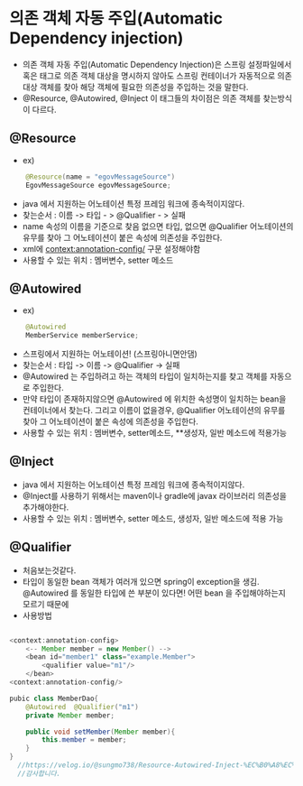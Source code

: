 # 의존 객체 자동 주입(Automatic Dependency injection)
  - 의존 객체 자동 주입(Automatic Dependency Injection)은 스프링 설정파일에서 혹은 태그로 의존 객체 대상을 명시하지 않아도
    스프링 컨테이너가 자동적으로 의존 대상 객체를 찾아 해당 객체에 필요한 의존성을 주입하는 것을 말한다.
  - @Resource, @Autowired, @Inject 이 태그들의 차이점은 의존 객체를 찾는방식이 다르다.

## @Resource
  - ex) 	
````java
    @Resource(name = "egovMessageSource")
    EgovMessageSource egovMessageSource;
````
  - java 에서 지원하는 어노테이션 특정 프레임 워크에 종속적이지않다.
  - 찾는순서 : 이름 -> 타입 - > @Qualifier - > 실패
  - name 속성의 이름을 기준으로 찾음 없으면 타입, 없으면 @Qualifier 어노테이션의 유무를 찾아 그 어노테이션이 붙은 속성에 의존성을 주입한다.
  - xml에 <context:annotation-config/> 구문 설정해야함
  - 사용할 수 있는 위치 : 멤버변수, setter 메소드
  
## @Autowired
  - ex) 	
````java
    @Autowired
    MemberService memberService;
````
  -  스프링에서 지원하는 어노테이션! (스프링아니면안댐)
  -  찾는순서 : 타입 -> 이름 -> @Qualifier -> 실패
  -  @Autowired 는 주입하려고 하는 객체의 타입이 일치하는지를 찾고 객체를 자동으로 주입한다.
  -  만약 타입이 존재하지않으면 @Autowired 에 위치한 속성명이 일치하는 bean을 컨테이너에서 찾는다. 그리고 이름이 없을경우, @Qualifier 어노테이션의 유무를 찾아 그 어노테이션이 붙은 속성에 의존성을 주입한다. 
  -  사용할 수 있는 위치 : 멤버변수, setter메소드, **생성자, 일반 메소드에 적용가능

## @Inject
  - java 에서 지원하는 어노테이션 특정 프레임 워크에 종속적이지않다.
  - @Inject를 사용하기 위해서는 maven이나 gradle에 javax 라이브러리 의존성을 추가해야한다.
  -  사용할 수 있는 위치 : 멤버변수, setter 메소드, 생성자, 일반 메소드에 적용 가능
  
## @Qualifier
  -  처음보는것같다.
  -  타입이 동일한 bean 객체가 여러개 있으면 spring이 exception을 생김. @Autowired 를 동일한 타입에 쓴 부분이 있다면! 어떤 bean 을 주입해야하는지 모르기 때문에
  -  사용방법 
```` java

<context:annotation-config>
    <-- Member member = new Member() -->
    <bean id="member1" class="example.Member">
        <qualifier value="m1"/>
    </bean>
<context:annotation-config/>

pubic class MemberDao{  
    @Autowired  @Qualifier("m1")
    private Member member;       

    public void setMember(Member member){      
        this.member = member;  
    }
}
  //https://velog.io/@sungmo738/Resource-Autowired-Inject-%EC%B0%A8%EC%9D%B4
  //감사합니다.
  
````















